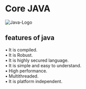 #                                         Core JAVA 
![Java-Logo](https://github.com/Sachinnayak0712/Core_Java/assets/66566069/72346bc1-8ddc-4b56-aa1d-8b00b82c7130)

## features of java
•	It is compiled.\
•	It is Robust.\
•	It is highly secured language.\
•	It is simple and easy to understand.\
•	High performance.\
•	Multithreaded.\
•	It is platform independent.
